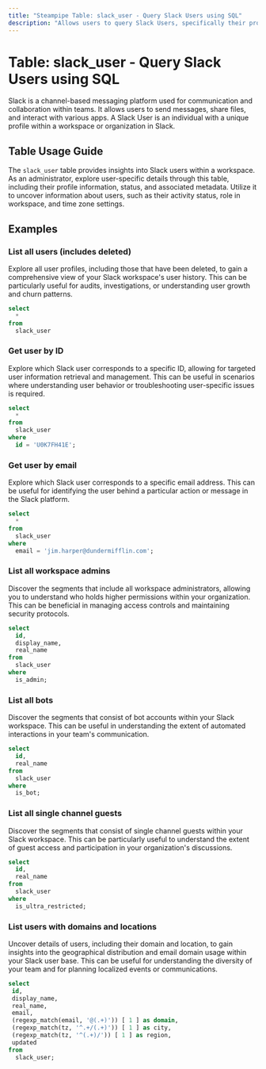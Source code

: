 ```yaml
---
title: "Steampipe Table: slack_user - Query Slack Users using SQL"
description: "Allows users to query Slack Users, specifically their profile details, providing insights into user profiles and activity."
---
```


# Table: slack_user - Query Slack Users using SQL

Slack is a channel-based messaging platform used for communication and collaboration within teams. It allows users to send messages, share files, and interact with various apps. A Slack User is an individual with a unique profile within a workspace or organization in Slack.

## Table Usage Guide

The `slack_user` table provides insights into Slack users within a workspace. As an administrator, explore user-specific details through this table, including their profile information, status, and associated metadata. Utilize it to uncover information about users, such as their activity status, role in workspace, and time zone settings.

## Examples

### List all users (includes deleted)
Explore all user profiles, including those that have been deleted, to gain a comprehensive view of your Slack workspace's user history. This can be particularly useful for audits, investigations, or understanding user growth and churn patterns.

```sql
select
  *
from
  slack_user
```

### Get user by ID
Explore which Slack user corresponds to a specific ID, allowing for targeted user information retrieval and management. This can be useful in scenarios where understanding user behavior or troubleshooting user-specific issues is required.

```sql
select
  *
from
  slack_user
where
  id = 'U0K7FH41E';
```

### Get user by email
Explore which Slack user corresponds to a specific email address. This can be useful for identifying the user behind a particular action or message in the Slack platform.

```sql
select
  *
from
  slack_user
where
  email = 'jim.harper@dundermifflin.com';
```

### List all workspace admins
Discover the segments that include all workspace administrators, allowing you to understand who holds higher permissions within your organization. This can be beneficial in managing access controls and maintaining security protocols.

```sql
select
  id,
  display_name,
  real_name
from
  slack_user
where
  is_admin;
```

### List all bots
Discover the segments that consist of bot accounts within your Slack workspace. This can be useful in understanding the extent of automated interactions in your team's communication.

```sql
select
  id,
  real_name
from
  slack_user
where
  is_bot;
```

### List all single channel guests
Discover the segments that consist of single channel guests within your Slack workspace. This can be particularly useful to understand the extent of guest access and participation in your organization's discussions.

```sql
select
  id,
  real_name
from
  slack_user
where
  is_ultra_restricted;
```

### List users with domains and locations
Uncover details of users, including their domain and location, to gain insights into the geographical distribution and email domain usage within your Slack user base. This can be useful for understanding the diversity of your team and for planning localized events or communications.

```sql
select
 id,
 display_name,
 real_name,
 email,
 (regexp_match(email, '@(.+)')) [ 1 ] as domain,
 (regexp_match(tz, '^.+/(.+)')) [ 1 ] as city,
 (regexp_match(tz, '^(.+)/')) [ 1 ] as region,
 updated
from
  slack_user;
```